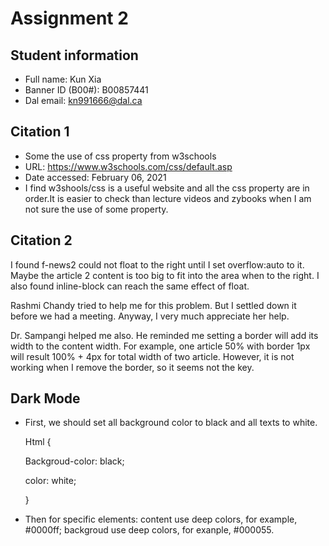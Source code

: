 # Assignment 2

## Student information
- Full name: Kun Xia
- Banner ID (B00#): B00857441
- Dal email: kn991666@dal.ca

## Citation 1

- Some the use of css property from w3schools
- URL: https://www.w3schools.com/css/default.asp
- Date accessed: February 06, 2021
- I find w3shools/css is a useful website and all the css property are in order.It is easier to check than lecture videos and zybooks when I am not sure the use of some property.

## Citation 2

I found f-news2 could not float to the right until I set overflow:auto to it. Maybe the article 2 content is too big to fit into the area when to the right. I also found inline-block can reach the same effect of float.

Rashmi Chandy tried to help me for this problem. But I settled down it before we had a meeting.
Anyway, I very much appreciate her help.

Dr. Sampangi helped me also. He reminded me setting a border will add its width to the content width. For example, one article 50% with border 1px will result 100% + 4px for total width of two article. However, it is not working when I remove the border, so it seems not the key.

## Dark Mode

- First, we should set all background color to black and all texts to white.

  Html {

  Backgroud-color: black;

  color: white;

  }

- Then for specific elements: content use deep colors, for example, #0000ff; backgroud use deep colors, for exanple, #000055.
